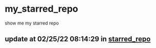 # my_starred_repo
show me my starred repo

update at 02/25/22 08:14:29 in [starred_repo](./index.html)
---

